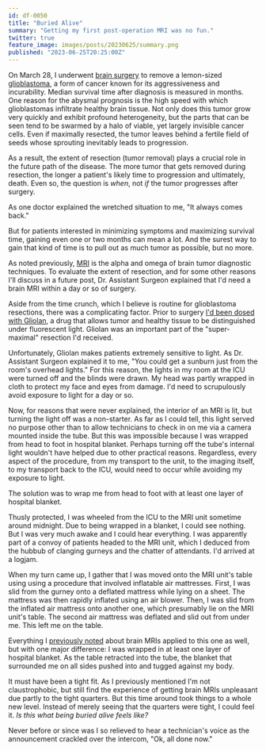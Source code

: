 ```yaml
---
id: df-0050
title: "Buried Alive"
summary: "Getting my first post-operation MRI was no fun."
twitter: true
feature_image: images/posts/20230625/summary.png
published: "2023-06-25T20:25:00Z"
---
```


On March 28, I underwent [brain surgery](/articles/2023/06/02/reflections-on-my-brain-surgery/) to remove a lemon-sized [glioblastoma](/articles/2023/06/06/the-g-word/), a form of cancer known for its aggressiveness and incurability. Median survival time after diagnosis is measured in months. One reason for the abysmal prognosis is the high speed with which glioblastomas infiltrate healthy brain tissue. Not only does this tumor grow very quickly and exhibit profound heterogeneity, but the parts that can be seen tend to be swarmed by a halo of viable, yet largely invisible cancer cells. Even if maximally resected, the tumor leaves behind a fertile field of seeds whose sprouting inevitably leads to progression.

As a result, the extent of resection (tumor removal) plays a crucial role in the future path of the disease. The more tumor that gets removed during resection, the longer a patient's likely time to progression and ultimately, death. Even so, the question is *when*, not *if* the tumor progresses after surgery.

As one doctor explained the wretched situation to me, "It always comes back."

But for patients interested in minimizing symptoms and maximizing survival time, gaining even one or two months can mean a lot. And the surest way to gain that kind of time is to pull out as much tumor as possible, but no more.

As noted previously, [MRI](/articles/2023/06/21/dealing-with-brain-mris/) is the alpha and omega of brain tumor diagnostic techniques. To evaluate the extent of resection, and for some other reasons I'll discuss in a future post, Dr. Assistant Surgeon explained that I'd need a brain MRI within a day or so of surgery.

Aside from the time crunch, which I believe is routine for glioblastoma resections, there was a complicating factor. Prior to surgery [I'd been dosed with Gliolan](/articles/2023/06/02/reflections-on-my-brain-surgery/), a drug that allows tumor and healthy tissue to be distinguished under fluorescent light. Gliolan was an important part of the "super-maximal" resection I'd received.

Unfortunately, Gliolan makes patients extremely sensitive to light. As Dr. Assistant Surgeon explained it to me, "You could get a sunburn just from the room's overhead lights." For this reason, the lights in my room at the ICU were turned off and the blinds were drawn. My head was partly wrapped in cloth to protect my face and eyes from damage. I'd need to scrupulously avoid exposure to light for a day or so.

Now, for reasons that were never explained, the interior of an MRI is lit, but turning the light off was a non-starter. As far as I could tell, this light served no purpose other than to allow technicians to check in on me via a camera mounted inside the tube. But this was impossible because I was wrapped from head to foot in hospital blanket. Perhaps turning off the tube's internal light wouldn't have helped due to other practical reasons. Regardless, every aspect of the procedure, from my transport to the unit, to the imaging itself, to my transport back to the ICU, would need to occur while avoiding my exposure to light.

The solution was to wrap me from head to foot with at least one layer of hospital blanket.

Thusly protected, I was wheeled from the ICU to the MRI unit sometime around midnight. Due to being wrapped in a blanket, I could see nothing. But I was very much awake and I could hear everything. I was apparently part of a convoy of patients headed to the MRI unit, which I deduced from the hubbub of clanging gurneys and the chatter of attendants. I'd arrived at a logjam.

When my turn came up, I gather that I was moved onto the MRI unit's table using using a procedure that involved inflatable air mattresses. First, I was slid from the gurney onto a deflated mattress while lying on a sheet. The mattress was then rapidly inflated using an air blower. Then, I was slid from the inflated air mattress onto another one, which presumably lie on the MRI unit's table. The second air mattress was deflated and slid out from under me. This left me on the table.

Everything I [previously noted](/articles/2023/06/21/dealing-with-brain-mris/) about brain MRIs applied to this one as well, but with one major difference: I was wrapped in at least one layer of hospital blanket. As the table retracted into the tube, the blanket that surrounded me on all sides pushed into and tugged against my body.

It must have been a tight fit. As I previously mentioned I'm not claustrophobic, but still find the experience of getting brain MRIs unpleasant due partly to the tight quarters. But this time around took things to a whole new level. Instead of merely seeing that the quarters were tight, I could feel it. *Is this what being buried alive feels like?*

Never before or since was I so relieved to hear a technician's voice as the announcement crackled over the intercom, "Ok, all done now."
